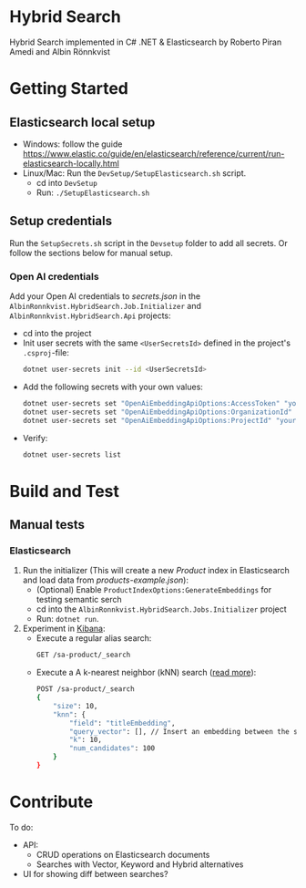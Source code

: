 # Hybrid Search

Hybrid Search implemented in C# .NET & Elasticsearch by Roberto Piran Amedi and Albin Rönnkvist

# Getting Started

## Elasticsearch local setup

- Windows: follow the guide https://www.elastic.co/guide/en/elasticsearch/reference/current/run-elasticsearch-locally.html
- Linux/Mac: Run the `DevSetup/SetupElasticsearch.sh` script.
  - cd into `DevSetup`
  - Run: `./SetupElasticsearch.sh`

## Setup credentials

Run the `SetupSecrets.sh` script in the `Devsetup` folder to add all secrets. Or follow the sections below for manual setup.

### Open AI credentials

Add your Open AI credentials to _secrets.json_ in the `AlbinRonnkvist.HybridSearch.Job.Initializer` and `AlbinRonnkvist.HybridSearch.Api` projects:

- cd into the project
- Init user secrets with the same `<UserSecretsId>` defined in the project's `.csproj`-file:
    ```bash
    dotnet user-secrets init --id <UserSecretsId>
    ```
- Add the following secrets with your own values:
    ```bash
    dotnet user-secrets set "OpenAiEmbeddingApiOptions:AccessToken" "your-access-token"
    dotnet user-secrets set "OpenAiEmbeddingApiOptions:OrganizationId" "your-organization-id"
    dotnet user-secrets set "OpenAiEmbeddingApiOptions:ProjectId" "your-project-id"
    ```
- Verify:
    ```bash
    dotnet user-secrets list
    ```

# Build and Test

## Manual tests

### Elasticsearch

1. Run the initializer (This will create a new _Product_ index in Elasticsearch and load data from _products-example.json_): 
    - (Optional) Enable `ProductIndexOptions:GenerateEmbeddings` for testing semantic serch
    - cd into the `AlbinRonnkvist.HybridSearch.Jobs.Initializer` project
    - Run: `dotnet run`. 
2. Experiment in [Kibana](http://localhost:5601/app/dev_tools#/console):
    - Execute a regular alias search: 
        ```bash
        GET /sa-product/_search
        ```
    - Execute a A k-nearest neighbor (kNN) search ([read more](https://www.elastic.co/guide/en/elasticsearch/reference/current/knn-search.html)):
        ```bash
        POST /sa-product/_search
        {
            "size": 10,
            "knn": {
                "field": "titleEmbedding", 
                "query_vector": [], // Insert an embedding between the square brackets
                "k": 10,
                "num_candidates": 100
            }
        }
        ```

# Contribute

To do:
- API:
    - CRUD operations on Elasticsearch documents
    - Searches with Vector, Keyword and Hybrid alternatives
- UI for showing diff between searches?